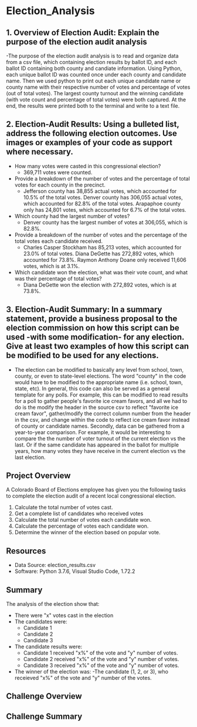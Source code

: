 # Election_Analysis

## 1. Overview of Election Audit: Explain the purpose of the election audit analysis
-The purpose of the election audit analysis is to read and organize data from a csv file, which containing election results by ballot ID, and each ballot ID containing both county and candiate information. Using Python, each unique ballot ID was counted once under each county and candidate name. Then we used python to print out each unique candidate name or county name with their respective number of votes and percentage of votes (out of total votes). The largest county turnout and the winning candidate (with vote count and percentage of total votes) were both captured. At the end, the results were printed both to the terminal and write to a text file.

## 2. Election-Audit Results: Using a bulleted list, address the following election outcomes. Use images or examples of your code as support where necessary.
- How many votes were casted in this congressional election? 
  - 369,711 votes were counted.
- Provide a breakdown of the number of votes and the percentage of total votes for each county in the precinct.
  - Jefferson county has 38,855 actual votes, which accounted for 10.5% of the total votes. Denver county has 306,055 actual votes, which accounted for 82.8% of the total votes. Arapaphoe county only has 24,801 votes, which accounted for 6.7% of the total votes.
- Which county had the largest number of votes?
  - Denver county has the largest number of votes at 306,055, which is 82.8%.
- Provide a breakdown of the number of votes and the percentage of the total votes each candidate received.
  - Charles Casper Stockham has 85,213 votes, which accounted for 23.0% of total votes. Diana DeGette has 272,892 votes, which accounted for 73.8%. Raymon Anthony Doane only received 11,606 votes, which is at 3.1%.
- Which candidate won the election, what was their vote count, and what was their percentage of total votes?
  - Diana DeGette won the election with 272,892 votes, which is at 73.8%.
## 3. Election-Audit Summary: In a summary statement, provide a business proposal to the election commission on how this script can be used -with some modification- for any election. Give at least two examples of how this script can be modified to be used for any elections.
- The election can be modified to basically any level from school, town, county, or even to state-level elections. The word "county" in the code would have to be modified to the appropriate name (i.e. school, town, state, etc).  In general, this code can also be served as a general template for any polls. For example, this can be modified to read results for a poll to gather people's favorite ice cream favors, and all we had to do is the modify the header in the source csv to reflect "favorite ice cream favor", gather/modify the correct column number from the header in the csv, and change within the code to reflect ice cream favor instead of county or candidate names. Secondly, data can be gathered from a year-to-year comparison. For example, it would be interesting to compare the the number of voter turnout of the current election vs the last. Or if the same candidate has appeared in the ballot for multiple years, how many votes they have receive in the current election vs the last election. 



## Project Overview
A Colorado Board of Elections employee has given you the following tasks to complete the election audit of a recent local congressional election.

1. Calculate the total number of votes cast.
2. Get a complete list of candidates who received votes
3. Calculate the total number of votes each candidate won.
4. Calculate the percentage of votes each candidate won.
5. Determine the winner of the election based on popular vote.

## Resources
- Data Source: election_results.csv
- Software: Python 3.7.6, Visual Studio Code, 1.72.2

## Summary
The analysis of the election show that:
- There were "x" votes cast in the election
- The candidates were:
  - Candidate 1
  - Candidate 2
  - Candidate 3
- The candidate results were:
  - Candidate 1 received "x%" of the vote and "y" number of votes.
  - Candidate 2 received "x%" of the vote and "y" number of votes.
  - Candidate 3 received "x%" of the vote and "y" number of votes.
- The winner of the election was:
  -The candidate (1, 2, or 3), who receieved "x%" of the vote and "y" number of the votes.
  
## Challenge Overview

## Challenge Summary
